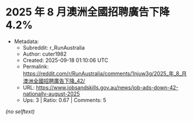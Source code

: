 # 2025 年 8 月澳洲全國招聘廣告下降 4.2%

- Metadata:
  - Subreddit: r_RunAustralia
  - Author: cuter1982
  - Created: 2025-09-18 01:10:06 UTC
  - Permalink: https://reddit.com/r/RunAustralia/comments/1njuw3g/2025_年_8_月澳洲全國招聘廣告下降_42/
  - URL: https://www.jobsandskills.gov.au/news/job-ads-down-42-nationally-august-2025
  - Ups: 3 | Ratio: 0.67 | Comments: 5

_(no selftext)_
